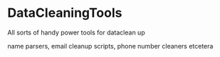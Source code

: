 # DataCleaningTools


All sorts of handy power tools for dataclean up

name parsers, email cleanup scripts, phone number cleaners etcetera
